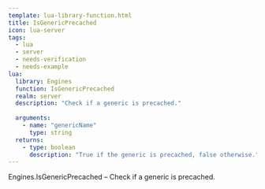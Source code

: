 ```yaml
---
template: lua-library-function.html
title: IsGenericPrecached
icon: lua-server
tags:
  - lua
  - server
  - needs-verification
  - needs-example
lua:
  library: Engines
  function: IsGenericPrecached
  realm: server
  description: "Check if a generic is precached."
  
  arguments:
    - name: "genericName"
      type: string
  returns:
    - type: boolean
      description: "True if the generic is precached, false otherwise."
---
```


<div class="lua__search__keywords">
Engines.IsGenericPrecached &#x2013; Check if a generic is precached.
</div>
